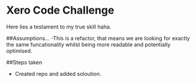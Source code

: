# Xero Code Challenge
Here lies a testament to my true skill haha.



##Assumptions...
-This is a refactor, that means we are looking for exactly the same funcationality whilst being more readable and potentially optimised.

##Steps taken
- Created repo and added soloution.
